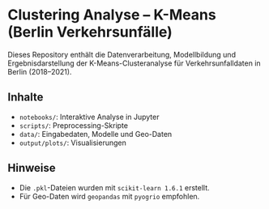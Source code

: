 # Clustering Analyse – K-Means (Berlin Verkehrsunfälle)

Dieses Repository enthält die Datenverarbeitung, Modellbildung und Ergebnisdarstellung der K-Means-Clusteranalyse für Verkehrsunfalldaten in Berlin (2018–2021).

## Inhalte

- `notebooks/`: Interaktive Analyse in Jupyter
- `scripts/`: Preprocessing-Skripte
- `data/`: Eingabedaten, Modelle und Geo-Daten
- `output/plots/`: Visualisierungen

## Hinweise

- Die `.pkl`-Dateien wurden mit `scikit-learn 1.6.1` erstellt.
- Für Geo-Daten wird `geopandas` mit `pyogrio` empfohlen.

